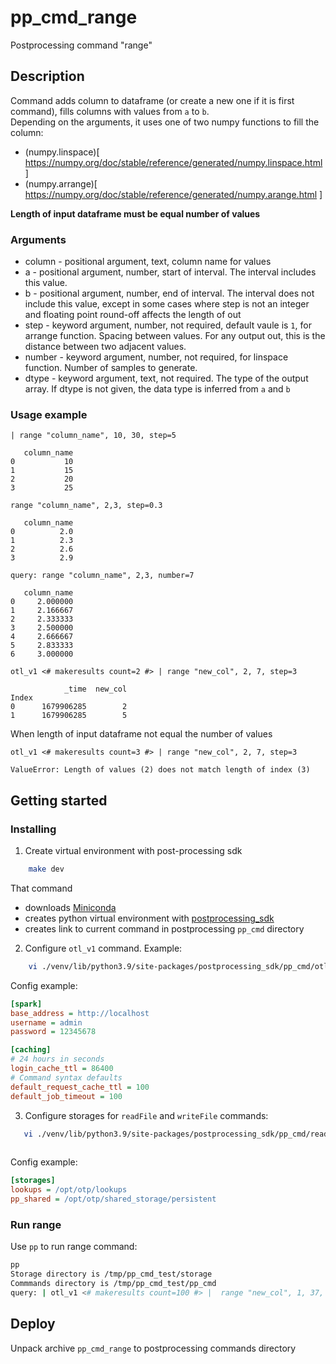 # pp_cmd_range
Postprocessing command "range"
## Description
Command adds column to dataframe (or create a new one if it is first command), fills columns with values from `a` to `b`.  
Depending on the arguments, it uses one of two numpy functions to fill the column:    
- (numpy.linspace)[ https://numpy.org/doc/stable/reference/generated/numpy.linspace.html ]
- (numpy.arrange)[ https://numpy.org/doc/stable/reference/generated/numpy.arange.html ]

**Length of input dataframe must be equal number of values**

### Arguments
- column - positional argument, text, column name for values
- a - positional argument, number, start of interval. The interval includes this value. 
- b - positional argument, number, end of interval. The interval does not include this value, except in some cases where step is not an integer and floating point round-off affects the length of out
- step - keyword argument, number, not required, default vaule is `1`, for arrange function. Spacing between values. For any output out, this is the distance between two adjacent values.
- number - keyword argument, number, not required, for linspace function. Number of samples to generate. 
- dtype - keyword argument, text, not required. The type of the output array. If dtype is not given, the data type is inferred from `a` and `b`

### Usage example

```
| range "column_name", 10, 30, step=5
```
```
   column_name
0           10
1           15
2           20
3           25

```
```
range "column_name", 2,3, step=0.3
```
```
   column_name
0          2.0
1          2.3
2          2.6
3          2.9

```
```
query: range "column_name", 2,3, number=7
```
```
   column_name
0     2.000000
1     2.166667
2     2.333333
3     2.500000
4     2.666667
5     2.833333
6     3.000000
```
```
otl_v1 <# makeresults count=2 #> | range "new_col", 2, 7, step=3
```
```
            _time  new_col
Index                     
0      1679906285        2
1      1679906285        5

```
When length of input dataframe not equal the number of values  
```
otl_v1 <# makeresults count=3 #> | range "new_col", 2, 7, step=3 
```
```
ValueError: Length of values (2) does not match length of index (3)
```


## Getting started
### Installing
1. Create virtual environment with post-processing sdk 
```bash
    make dev
```
That command  
- downloads [Miniconda](https://docs.conda.io/en/latest/miniconda.html)
- creates python virtual environment with [postprocessing_sdk](https://github.com/ISGNeuroTeam/postprocessing_sdk)
- creates link to current command in postprocessing `pp_cmd` directory 

2. Configure `otl_v1` command. Example:  
```bash
    vi ./venv/lib/python3.9/site-packages/postprocessing_sdk/pp_cmd/otl_v1/config.ini
```
Config example:  
```ini
[spark]
base_address = http://localhost
username = admin
password = 12345678

[caching]
# 24 hours in seconds
login_cache_ttl = 86400
# Command syntax defaults
default_request_cache_ttl = 100
default_job_timeout = 100
```

3. Configure storages for `readFile` and `writeFile` commands:  
```bash
   vi ./venv/lib/python3.9/site-packages/postprocessing_sdk/pp_cmd/readFile/config.ini
   
```
Config example:  
```ini
[storages]
lookups = /opt/otp/lookups
pp_shared = /opt/otp/shared_storage/persistent
```

### Run range
Use `pp` to run range command:  
```bash
pp
Storage directory is /tmp/pp_cmd_test/storage
Commmands directory is /tmp/pp_cmd_test/pp_cmd
query: | otl_v1 <# makeresults count=100 #> |  range "new_col", 1, 37, number=100
```
## Deploy
Unpack archive `pp_cmd_range` to postprocessing commands directory